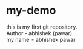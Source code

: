 # my-demo
this is my first git repository.
<br>
Author - abhishek (pawar)
<br>
my name = abhishek pawar
